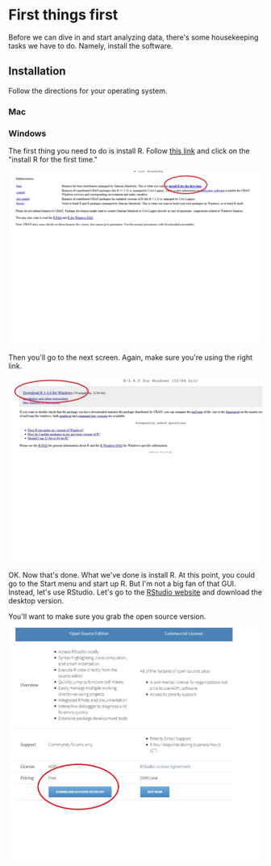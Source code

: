 # First things first 

Before we can dive in and start analyzing data, there's some housekeeping tasks we have to do. Namely, install the software. 

## Installation

Follow the directions for your operating system. 

### Mac


### Windows 

The first thing you need to do is install R. Follow [this link](https://cran.r-project.org/) and click on the "install R for the first time."  

![Here's what you want.](/install.jpg)

Then you'll go to the next screen. Again, make sure you're using the right link. 

![Here's what you want.](/rstudiolink.jpg)

OK. Now that's done. What we've done is install R. At this point, you could go to the Start menu and start up R. But I'm not a big fan of that GUI. Instead, let's use RStudio. Let's go to the [RStudio website](https://www.rstudio.com/products/rstudio/) and download the desktop version. 

You'll want to make sure you grab the open source version. 

![Here's what you want.](/rstudio.jpg)
